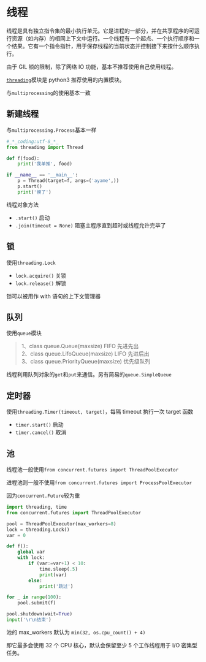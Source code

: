 # 线程

线程是具有独立指令集的最小执行单元。它是进程的一部分，并在共享程序的可运行资源（如内存）的相同上下文中运行。一个线程有一个起点、一个执行顺序和一个结果。它有一个指令指针，用于保存线程的当前状态并控制接下来按什么顺序执行。

由于 GIL 锁的限制，除了网络 IO 功能，基本不推荐使用自己使用线程。

[`threading`](https://docs.python.org/zh-cn/3/library/threading.html)模块是 python3 推荐使用的内置模块。

与`multiprocessing`的使用基本一致

## 新建线程

与`multiprocessing.Process`基本一样

```python
#_*_coding:utf-8_*_
from threading import Thread

def f(food):
    print('我单推', food)

if __name__ == '__main__':
    p = Thread(target=f, args=('ayame',))
    p.start()
    print('摸了')
```

线程对象方法

- `.start()` 启动
- `.join(timeout = None)` 阻塞主程序直到超时或线程允许完毕了

## 锁

使用`threading.Lock`

- `lock.acquire()` 关锁
- `lock.release()` 解锁

锁可以被用作 with 语句的上下文管理器

## 队列

使用`queue`模块

> 1、class queue.Queue(maxsize) FIFO 先进先出  
> 2、class queue.LifoQueue(maxsize) LIFO 先进后出  
> 3、class queue.PriorityQueue(maxsize) 优先级队列

线程利用队列对象的`get`和`put`来通信。另有简易的`queue.SimpleQueue`

## 定时器

使用`threading.Timer(timeout, target)`，每隔 timeout 执行一次 target 函数

- `timer.start()` 启动
- `timer.cancel()` 取消

## 池

线程池一般使用`from concurrent.futures import ThreadPoolExecutor`

进程池则一般不使用`from concurrent.futures import ProcessPoolExecutor`

因为`concurrent.Future`较为重

```python
import threading, time
from concurrent.futures import ThreadPoolExecutor

pool = ThreadPoolExecutor(max_workers=8)
lock = threading.Lock()
var = 0

def f():
    global var
    with lock:
        if (var:=var+1) < 10:
            time.sleep(.5)
            print(var)
        else:
            print('跳过')

for _ in range(100):
    pool.submit(f)

pool.shutdown(wait=True)
input('\r\n结束')
```

池的 max_workers 默认为 `min(32, os.cpu_count() + 4)`

即它最多会使用 32 个 CPU 核心，默认会保留至少 5 个工作线程用于 I/O 密集型任务。
